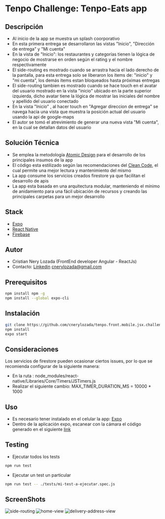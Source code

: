 # Tenpo Challenge: Tenpo-Eats app

## Descripción

- Al inicio de la app se muestra un splash coorporativo
- En esta primera entrega se desarrollaron las vistas "Inicio", "Dirección de entrega" y "Mi cuenta"
- En la vista de "Inicio": los restaurantes y categorías tienen la lógica de negocio de mostrarse en orden según el rating y el nombre respectivamente
- El side-routing es mostrado cuando se arrastra hacia el lado derecho de la pantalla, para esta entrega solo se liberaron los items de: "inicio" y "mi cuenta", los demás items estan bloqueados hasta próximas entregas
- El side-routing tambien es mostrado cuando se hace touch en el avatar del usuario mostrado en la vista "inicio" ubicado en la parte superior izquierda, dicho avatar tiene la lógica de mostrar las iniciales del nombre y apellido del usuario conectado
- En la vista "Inicio" , al hacer touch en "Agregar direccion de entrega" se navega hacia una vista que muestra la posición actual del usuario usando la api de google-maps
- El autor se tomó el atrevimiento de generar una nueva vista "Mi cuenta", en la cual se detallan datos del usuario

## Solución Técnica

- Se emplea la metodología [Atomic Design](https://www.uifrommars.com/atomic-design-ventajas/) para el desarrollo de los principales insumos de la app
- El código esta estilizado según las recomendaciones del [Clean Code](https://www.amazon.com/-/es/Robert-C-Martin/dp/0132350882), el cual permite una mejor lectura y mantenimiento del mismo
- La app consume los servicios creados firestore ya que facilitan el desarrollo de apis
- La app esta basada en una arquitectura modular, manteniendo el mínimo de anidamiento para una fácil ubicación de recursos y creando las principales carpetas para un mejor desarrollo

## Stack

- [Expo](https://docs.expo.io/)
- [React Native](https://reactnative.dev/)
- [Firebase](https://firebase.google.com/?hl=es)

## Autor

- Cristian Nery Lozada (FrontEnd developer Angular - ReactJs)
- Contacto: [Linkedin](https://www.linkedin.com/in/cristian-nery-027b70180/) cnerylozada@gmail.com

## Prerequisitos

```bash
npm install npm -g
npm install --global expo-cli
```

## Instalación

```bash
git clone https://github.com/cnerylozada/tenpo.front.mobile.jsx.challenge
npm install
expo start
```

## Consideraciones

Los servicios de firestore pueden ocasionar ciertos issues, por lo que se recomienda configurar de la siguiente manera:

- En la ruta : node_modules/react-native/Libraries/Core/Timers/JSTimers.js
- Realizar el siguiente cambio: MAX_TIMER_DURATION_MS = 10000 \* 1000

## Uso

- Es necesario tener instalado en el celular la app: [Expo](https://play.google.com/store/apps/details?id=host.exp.exponent&hl=es_419&gl=US)
- Dentro de la aplicación expo, escanear con la cámara el código generado en el siguiente [link](https://expo.io/@cnerylozada/tenpo-front-mobile-jsx-challenge)

## Testing

- Ejecutar todos los tests

```bash
npm run test
```

- Ejecutar un test un particular

```bash
npm run test -- ./tests/mi-test-a-ejecutar.spec.js
```

## ScreenShots

![side-routing](https://firebasestorage.googleapis.com/v0/b/react-fire-c6c33.appspot.com/o/tenpo-eats%2Fside-routing.jpeg?alt=media&token=a81e21f7-5997-40c9-9576-4c6a271121d0)
![home-view](https://firebasestorage.googleapis.com/v0/b/react-fire-c6c33.appspot.com/o/tenpo-eats%2Fhome.jpeg?alt=media&token=61a00e49-0920-4b9d-8e51-8c08b471f669)
![delivery-address-view](https://firebasestorage.googleapis.com/v0/b/react-fire-c6c33.appspot.com/o/tenpo-eats%2Fdeliver-address.jpeg?alt=media&token=55af109a-1bc0-4f46-aa1f-23a7e9b9cdc2)
